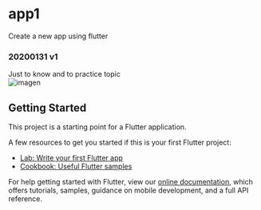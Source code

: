 # app1

Create a new app using flutter </br>
### 20200131 v1
Just to know and to practice topic </br>
![imagen](https://user-images.githubusercontent.com/40553244/106401234-fa71e080-63f0-11eb-834f-4daa39e23ba6.png)


## Getting Started

This project is a starting point for a Flutter application.

A few resources to get you started if this is your first Flutter project:

- [Lab: Write your first Flutter app](https://flutter.dev/docs/get-started/codelab)
- [Cookbook: Useful Flutter samples](https://flutter.dev/docs/cookbook)

For help getting started with Flutter, view our
[online documentation](https://flutter.dev/docs), which offers tutorials,
samples, guidance on mobile development, and a full API reference.
